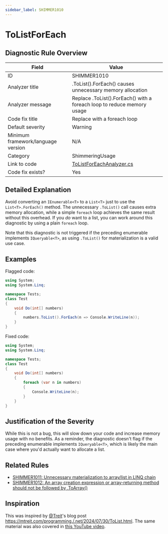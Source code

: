 ```yaml
---
sidebar_label: SHIMMER1010
---
```

# ToListForEach

## Diagnostic Rule Overview

| Field                              | Value
|------------------------------------|-------
| ID                                 | SHIMMER1010
| Analyzer title                     | .ToList().ForEach() causes unnecessary memory allocation
| Analyzer message                   | Replace .ToList().ForEach() with a foreach loop to reduce memory usage
| Code fix title                     | Replace with a foreach loop
| Default severity                   | Warning
| Minimum framework/language version | N/A
| Category                           | ShimmeringUsage
| Link to code                       | [ToListForEachAnalyzer.cs](https://github.com/Bartleby2718/Shimmering.Analyzers/blob/main/src/Shimmering.Analyzers/UsageRules/ToListForEach/ToListForEachAnalyzer.cs)
| Code fix exists?                   | Yes

## Detailed Explanation

Avoid converting an `IEnumerable<T>` to a `List<T>` just to use the `List<T>.ForEach()` method. The unnecessary `.ToList()` call causes extra memory allocation, while a simple `foreach` loop achieves the same result without this overhead. If you _do_ want to a list, you can work around this diagnostic by using a plain `foreach` loop.

Note that this diagnostic is not triggered if the preceding enumerable implements `IQueryable<T>`, as using `.ToList()` for materialization is a valid use case. 

## Examples

Flagged code:
```cs
using System;
using System.Linq;

namespace Tests;
class Test
{
    void Do(int[] numbers)
    {
        numbers.ToList().ForEach(n => Console.WriteLine(n));
    }
}
```

Fixed code:
```cs
using System;
using System.Linq;

namespace Tests;
class Test
{
    void Do(int[] numbers)
    {
        foreach (var n in numbers)
        {
            Console.WriteLine(n);
        }
    }
}
```

## Justification of the Severity

While this is not a bug, this will slow down your code and increase memory usage with no benefits. As a reminder, the diagnostic doesn't flag if the preceding enumerable implements `IQueryable<T>`, which is likely the main case where you'd actually want to allocate a list.

## Related Rules

- [SHIMMER1011: Unnecessary materialization to array/list in LINQ chain](./SHIMMER1011.md)
- [SHIMMER1012: An array creation expression or array-returning method should not be followed by .ToArray()](./SHIMMER1012.md)

## Inspiration

This was inspired by [@Treit](https://github.com/Treit)'s blog post https://mtreit.com/programming,/.net/2024/07/30/ToList.html. The same material was also covered in [this YouTube video](https://www.youtube.com/watch?v=LaoRkzSE5tI).
